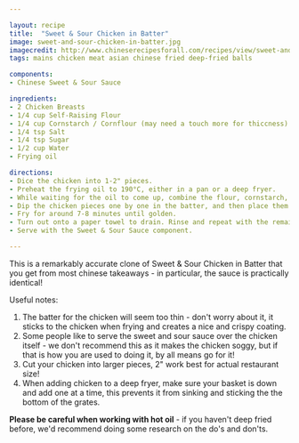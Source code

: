 ```yaml
---

layout: recipe
title:  "Sweet & Sour Chicken in Batter"
image: sweet-and-sour-chicken-in-batter.jpg
imagecredit: http://www.chineserecipesforall.com/recipes/view/sweet-and-sour-chicken-balls
tags: mains chicken meat asian chinese fried deep-fried balls

components:
- Chinese Sweet & Sour Sauce

ingredients:
- 2 Chicken Breasts
- 1/4 cup Self-Raising Flour
- 1/4 cup Cornstarch / Cornflour (may need a touch more for thiccness)
- 1/4 tsp Salt
- 1/4 tsp Sugar
- 1/2 cup Water
- Frying oil

directions:
- Dice the chicken into 1-2" pieces.
- Preheat the frying oil to 190°C, either in a pan or a deep fryer.
- While waiting for the oil to come up, combine the flour, cornstarch, salt, sugar and water, and whisk until you end up with a thin batter.
- Dip the chicken pieces one by one in the batter, and then place them in the hot oil (minding your fingers!), being sure not to overload your oil.
- Fry for around 7-8 minutes until golden.
- Turn out onto a paper towel to drain. Rinse and repeat with the remaining chicken.
- Serve with the Sweet & Sour Sauce component.

---
```


This is a remarkably accurate clone of Sweet & Sour Chicken in Batter that you get from most chinese takeaways - in particular, the sauce is practically identical!

Useful notes:
1. The batter for the chicken will seem too thin - don't worry about it, it sticks to the chicken when frying and creates a nice and crispy coating.
2. Some people like to serve the sweet and sour sauce over the chicken itself - we don't recommend this as it makes the chicken soggy, but if that is how you are used to doing it, by all means go for it!
3. Cut your chicken into larger pieces, 2" work best for actual restaurant size!
4. When adding chicken to a deep fryer, make sure your basket is down and add one at a time, this prevents it from sinking and sticking the the bottom of the grates.

**Please be careful when working with hot oil** - if you haven't deep fried before, we'd recommend doing some research on the do's and don'ts.